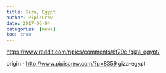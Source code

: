 ```yaml
---
title: Giza, Egypt
author: PipisCrew
date: 2017-06-04
categories: [news]
toc: true
---
```


https://www.reddit.com/r/pics/comments/6f29ei/giza_egypt/

origin - http://www.pipiscrew.com/?p=8359 giza-egypt